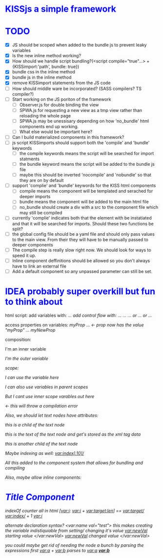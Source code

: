 # KISSjs a simple framework

# TODO
 - [x] JS should be scoped when added to the bundle js to prevent leaky variables
 - [x] Is the new inline method working?
 - [x] How should we handle script bundling?(<script compile="true"...> + {KISSimport:'path', bundle: true})
 - [x] bundle css in the inline method
 - [x] bundle js in the inline method
 - [x] remove KISSimport statements from the JS code
 - [ ] How should middle ware be incorporated? (SASS compilers? TS compiler?)
 - [ ] Start working on the JS poriton of the framework
    - [ ] Observer.js for double binding the view
    - [ ] SPWA.js for requesting a new view as a tmp view rather than reloading the whole page
    - [ ] SPWA.js may be unessisary depending on how 'no_bundle' html components end up working.
    - [ ] What else would be important here?
 - [ ] Can I build materialized components in this framework?
 - [ ] js script KISSimports should support both the 'compile' and 'bundle' keywords
   - [ ] the compile keywords means the script will be searched for import statments
   - [ ] the bundle keyword means the script will be added to the bundle js file
   - [ ] maybe this should be inverted 'nocompile' and 'nobundle' so that they are on by default
 - [ ] support 'complie' and 'bundle' keywords for the KISS html components
   - [ ] compile means the component will be templated and serached for deeper imports
   - [ ] bundle means the component will be added to the main html file
   - [ ] no_bundle should create a div with a src to the component file which may still be compiled
 - [ ] currently 'complie' indicates both that the element with be instatiated and that it will be searched for imports. Should these two functions be split?
 - [ ] the global config file should be a yaml file and should only pass values to the main view. From their they will have to be manually passed to deeper components
 - [ ] The compile step is really slow right now. We should look for ways to speed it up.
 - [ ] Inline component deffinitions should be allowed so you don't always have to link an external file
 - [ ] Add a default component so any unpassed parameter can still be set.

 # IDEA probably super overkill but fun to think about
 html script:
   add variables with:
      <var name="a" val=10/>
      <var name="b" val="test"/>
      <var name="c">
         ...
      </var>
   add control flow with:
      <if exp="<var:a> + <var:b/> == <var:c/>">
         ...
         <elif exp="<var:a/> + <var:b/> == <var:d/>">
            ...
            <else>
               ...
            </else>
         </elif>
      </if>
         or
      <for start="a = 0" end="a < 10" each="a++">
         ...
      </for>
         or
      <while exp="<var:a> < 0">
         ...
      </while>
   
   access properties on variables:
      <var name="withProp">
         <prop>
            myProp
         </prop>
      </var>
      ...
      <var name="prop" val="<var:withProp:prop>"> <- prop  now has the value "myProp"
      ...
      <var name="newWithProp">
         <prop1>
            myNewProp
         </prop1>
         <prop2>
            <var withProp:prop>
         </prop2>
      </var>
   
   composition:
      <var name="innner">
         <p> I'm an inner variable</p>
      </var>
      <var name="outer">
         <p> I'm the outer variable </p>
         <var inner>
      </var>
   
   scope:
      <div>
         <var name="topScope" val=100/>
         <div>
            <var name="scoped" val=100/>
            <p> I can use the variable here <var scoped> </p>
            <p> I can also use variables in parent scopes <var scoped> </p>
         </div>
         <p> But I cant use inner scope varables out here <var scoped> </p> <- this will throw a compilation error
      </div>
   
   Also, we should let text nodes have attributes:
      <textNode prop1="val1" prop2="val2">
         <p> this is a child of the text node </p>
         this is the text of the text node and get's stored as the xml tag data
         <div> <p> this is another child of the text node </p> </div>
      </textNode>

   Maybe indexing as well:
      <var name="index" val="A long string"/>
      <var:index[:10]/>
      
   All this added to the component system that allows for bundling and compiling

   Also, maybe allow inline components:
   <component tag="inlineComponent">
      <style>
         h1 { color: blue; }
      </style>
         <h1> Title Component </h1>
      <script>
         alert("This is a script");
      </script>
   </component>

   indexOf counter all in html
   <component tag="getIndex">
      <var name="source" var="{source}"/>
      <var name="target" var="{target}"/>
      <var name="i" var=0/>
      <while>
         <exp>
            <index src="<var:source>">
               <index>
                  [<var:i>:
                  <exp><var:i> + <var:target:len></exp>]
               </index>
            </index>
            ==
            <var:target/>
         </exp>
         <exp><var:index/> + 1</exp>
      </while>
      <length>
         <var:i>
      </length>
   </component>

   <var name="a" val="this is a test"/>
   <var name="len">
      <getIndex source="<var:a>" target="test"/>
   </var>

   alternate declaration syntax?
   <var:name val="test">
   this makes creating the variable indistiquiable from setting/ changing it's value
   <var:newVal>
      starting value
   </var:newVal>
   <var:newVal>
      changed value
   </var:newVal>

   you could maybe get rid of needing the <exp> node a bunch by parsing the expressions first
   <var:a> + <var:b>
   parses to 
   <add>
      <a>
         <var:a>
      </a>
      <b>
         <var:b>
      </b>
   </add>